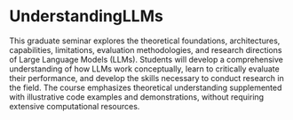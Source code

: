 # UnderstandingLLMs

This graduate seminar explores the theoretical foundations, architectures, capabilities, limitations, evaluation methodologies, and research directions of Large Language Models (LLMs). Students will develop a comprehensive understanding of how LLMs work conceptually, learn to critically evaluate their performance, and develop the skills necessary to conduct research in the field. The course emphasizes theoretical understanding supplemented with illustrative code examples and demonstrations, without requiring extensive computational resources.
